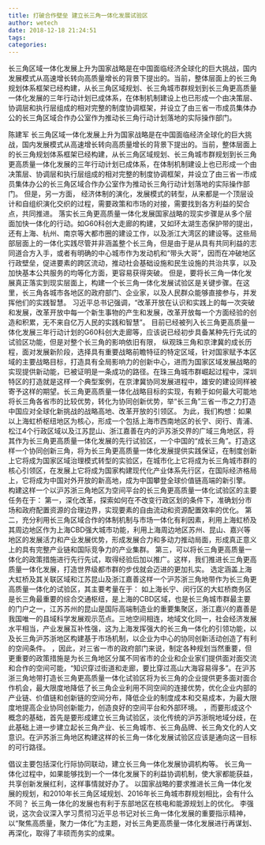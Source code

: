 ```yaml
---
title: 打破合作壁垒 建立长三角一体化发展试验区
author: wetech
date: 2018-12-18 21:24:51
tags: 
categories: 
---
```

长三角区域一体化发展上升为国家战略是在中国面临经济全球化的巨大挑战，国内发展模式从高速增长转向高质量增长的背景下提出的。当前，整体层面上的长三角规划体系框架已经构建，从长三角区域规划、长三角城市群规划到长三角更高质量一体化发展的三年行动计划已成体系，在体制机制建设上也已形成一个由决策层、协调层和执行层组成的相对完整的制度协调框架，并设立了由三省一市成员集体办公的长三角区域合作办公室作为推动长三角行动计划落地的实际操作部门。
<!-- more -->
陈建军
长三角区域一体化发展上升为国家战略是在中国面临经济全球化的巨大挑战，国内发展模式从高速增长转向高质量增长的背景下提出的。当前，整体层面上的长三角规划体系框架已经构建，从长三角区域规划、长三角城市群规划到长三角更高质量一体化发展的三年行动计划已成体系，在体制机制建设上也已形成一个由决策层、协调层和执行层组成的相对完整的制度协调框架，并设立了由三省一市成员集体办公的长三角区域合作办公室作为推动长三角行动计划落地的实际操作部门。
但是，另一方面，
经济体制的演化，发展模式的转型，从来都是一个顶层设计和自组织演化交织的过程，需要政策和市场的对接，需要找到各方利益的契合点，共同推进。
落实长三角更高质量一体化发展国家战略的现实步骤是从多个层面加快一体化的行动。如G60科创大走廊的构建，又如环太湖生态保护带的提出，还有上海、杭州、南京等大都市圈的建设工作，以及浙江大湾区的建设等。这些局部层面上的一体化实践尽管并非涵盖整个长三角，但是由于是从具有共同利益的志同道合方入手，或者有明确的中心城市作为发动机和“带头大哥”，因而在冲破地区行政壁垒，促进要素的跨区流动，推动社会基础设施和民生设施的共治共享，以及加快基本公共服务的均等化方面，更容易获得突破。
但是，要将长三角一体化发展真正落实到现实层面上，构建一个长三角一体化发展试验区是关键步骤。在这里，长三角各城市各地区的政府部门、企业家，以及人民群众能够直接参与，并发挥他们的实践智慧。
习近平总书记强调，“改革开放在认识和实践上的每一次突破和发展，改革开放中每一个新生事物的产生和发展，改革开放每一个方面经验的创造和积累，无不来自亿万人民的实践和智慧”。
目前已经被列入长三角更高质量一体化发展三年行动计划的G60科创大走廊等，应该说已经初步具备某种先行先试的试验区功能，但是对整个长三角的影响依旧有限，
纵观珠三角和京津冀的成长历程，面对发展新阶段，选择具有重要战略前瞻特征的特定区域，针对国家赋予本区域的主要战略目标，打造具有全局影响力的创新中心，进而为国家区域发展战略的实现提供新动能，已被证明是一条成功的路径。在珠三角城市群崛起过程中，深圳特区的打造就是这样一个典型案例，在京津冀协同发展进程中，雄安的建设同样被寄予这样的期望。长三角更高质量一体化战略目标的实现，有赖于如何最大可能地将长三角各省市的比较优势，转化为协同创新优势，举“长三角”三省一市之力打造中国应对全球化新挑战的战略高地、改革开放的引领区。
为此，我们构想：如果以上海虹桥枢纽地区为核心，形成一个包括上海市西南地区的长宁、闵行、青浦、松江4个行政区域以及江苏昆山、浙江嘉善在内的沪苏浙交界的广域三角地区，将其作为长三角更高质量一体化发展的先行试验区，一个中国的“成长三角”。打造这样一个协同创新三角，将为长三角更高质量一体化发展提供实践保证，在制度创新上它将成为国家区域治理模式转型的实验区，在城市化上它将成为长三角城市群的核心引领区，在发展上它将成为国家构建现代化产业体系先行区，在国际经济格局上，它将成为中国对外开放的新高地，成为中国攀登全球价值链高端的新引擎。
构建这样一个以沪苏浙三角地区为空间平台的长三角更高质量一体化试验区的主要任务在于：
第一，深化改革，探索如何在不改变行政区划的条件下，准确划分市场和政府配置资源的合理边界，实现要素的自由流动和资源配置效率的优化。
第二，充分利用长三角区域合作的体制机制与市场一体化有利因素，利用上海虹桥及其周边地区作为上海CBD强大城市功能，利用上海周边地区苏州、昆山、嘉兴等地区的发展活力和产业发展优势，形成发展合力和多动力推动局面，形成真正意义上的具有完整产业链和国际竞争力的产业集群。
第三，可以将长三角更高质量一体化的政策措施进行先行先试，取得经验后加以推广。这样，我们推进长三角更高质量一体化发展，打造世界级都市群的步伐就会迈进的更加扎实。
选定涵盖上海大虹桥及其关联区域和江苏昆山及浙江嘉善这样一个沪苏浙三角地带作为长三角更高质量一体化的试验区，其主要考量在于：
如上海长宁、闵行区的大虹桥商务区是长三角最重要的综合交通枢纽，是上海的CBD区域，也是长三角城市群最主要的门户之一，江苏苏州的昆山是国际高端制造业的重要集聚区，浙江嘉兴的嘉善是我国唯一的县域科学发展观示范点。三地空间相连，地域文化同一，社会经济发展水平相当，产业发展互补性强，这为上海发挥强大的长三角一体化的引领功能，以及长三角沪苏浙地区构建基于市场机制，以企业为中心的协同创新活动创造了有利的空间条件。
，因此，对三省一市的政府部门来说，制定各种规划当然重要，但更重要的政策措施是为长三角地区分属不同省市的企业和企业家们提供面对面交流和合作的空间可能，“知识穿过街道和走廊，要比穿过高山大海容易得多”。在沪苏浙三角地带打造长三角更高质量一体化试验区将为长三角的企业提供更多面对面合作机会，最大限度地降低了长三角企业利用不同空间的连接优势，优化企业内部的产业链、价值链和创新链的空间分布，降低企业的制度成本和交易成本，为最大限度地提高企业协同创新能力，创造良好的空间平台和外部环境。
，而要形成这个概念的基础，首先是要形成建立长三角试验区，淡化传统的沪苏浙晥地域分歧，在此基础上进一步建立起长三角产业、长三角城市、长三角品牌、长三角文化的人文意识。在沪苏浙三角地区构建这样的长三角一体化发展试验区应该是通向这一目标的可行路径。
 
 
倡议主要包括深化行际协同联动，建立长三角一体化发展协调机构等。
长三角一体化过程中，如果能够找到一个一体化发展下的利益协调机制，使大家都能获益，共享创新发展红利，这样事情就好办了。
以国家战略的要求推进长三角一体化发展的规划，和2010年长三角区域规划、2016年长三角城市群规划相比，会有什么不同？
长三角一体化的发展也有利于东部地区在核电和能源规划上的优化。
李强说，这次会议深入学习贯彻习近平总书记对长三角一体化发展的重要指示精神，以“聚焦高质量，聚力一体化”为主题，对长三角更高质量一体化发展进行再谋划、再深化，取得了丰硕而务实的成果。
